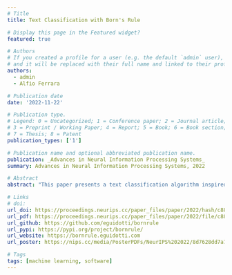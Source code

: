```yaml
---
# Title
title: Text Classification with Born's Rule

# Display this page in the Featured widget?
featured: true

# Authors
# If you created a profile for a user (e.g. the default `admin` user), write the username (folder name) here
# and it will be replaced with their full name and linked to their profile.
authors:
  - admin
  - Alfio Ferrara

# Publication date
date: '2022-11-22'

# Publication type.
# Legend: 0 = Uncategorized; 1 = Conference paper; 2 = Journal article;
# 3 = Preprint / Working Paper; 4 = Report; 5 = Book; 6 = Book section;
# 7 = Thesis; 8 = Patent
publication_types: ['1']

# Publication name and optional abbreviated publication name.
publication: _Advances in Neural Information Processing Systems_
summary: Advances in Neural Information Processing Systems, 2022

# Abstract
abstract: "This paper presents a text classification algorithm inspired by the notion of superposition of states in quantum physics. By regarding text as a superposition of words, we derive the wave function of a document and we compute the transition probability of the document to a target class according to Born's rule. Two complementary implementations are presented. In the first one, wave functions are calculated explicitly. The second implementation embeds the classifier in a neural network architecture. Through analysis of three benchmark datasets, we illustrate several aspects of the proposed method, such as classification performance, explainability, and computational efficiency. These ideas are also applicable to non-textual data."

# Links
# doi: 
url_doi: https://proceedings.neurips.cc/paper_files/paper/2022/hash/c88d0c9bea6230b518ce71268c8e49e0-Abstract-Conference.html
url_pdf: https://proceedings.neurips.cc/paper_files/paper/2022/file/c88d0c9bea6230b518ce71268c8e49e0-Paper-Conference.pdf
url_github: https://github.com/eguidotti/bornrule
url_pypi: https://pypi.org/project/bornrule/
url_website: https://bornrule.eguidotti.com
url_poster: https://nips.cc/media/PosterPDFs/NeurIPS%202022/8d7628dd7a710c8638dbd22d4421ee46.png

# Tags
tags: [machine learning, software]
---
```


